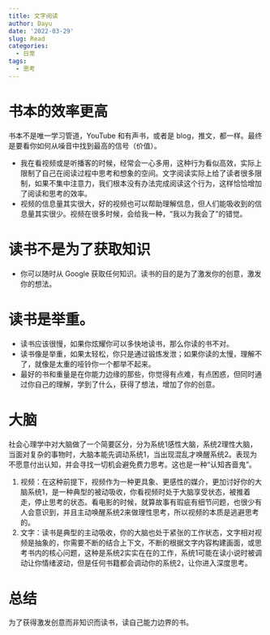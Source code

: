 ```yaml
---
title: 文字阅读
author: Dayu
date: '2022-03-29'
slug: Read
categories:
  - 日常
tags:
  - 思考
---
```

# **书本的效率更高**
书本不是唯一学习管道，YouTube 和有声书，或者是 blog，推文，都一样。最终是要看你如何从噪音中找到最高的信号（价值）。
- 我在看视频或是听播客的时候，经常会一心多用，这种行为看似高效，实际上限制了自己在阅读过程中思考和想象的空间。文字阅读实际上给了读者很多限制，如果不集中注意力，我们根本没有办法完成阅读这个行为，这样恰恰增加了阅读和思考的效率。
- 视频的信息量其实很大，好的视频也可以帮助理解信息，但人们能吸收到的信息量其实很少。视频在很多时候，会给我一种，“我以为我会了”的错觉。
# **读书不是为了获取知识**
- 你可以随时从 Google 获取任何知识。读书的目的是为了激发你的创意，激发你的想法。
# **读书是举重。**
- 读书应该很慢，如果你炫耀你可以多快地读书，那么你读的书不对。
- 读书像是举重，如果太轻松，你只是通过锻炼发泄；如果你读的太慢，理解不了，就像是太重的哑铃你一个都举不起来。
- 最好的书和重量是在你能力边缘的那些，你觉得有点难，有点困惑，但同时通过你自己的理解，学到了什么，获得了想法，增加了你的创意。
# 大脑
社会心理学中对大脑做了一个简要区分，分为系统1感性大脑，系统2理性大脑，当面对复杂的事物时，大脑本能先调动系统1，当出现混乱才唤醒系统2。表现为不愿意付出认知，并会寻找一切机会避免费力思考。这也是一种“认知吝啬鬼”。
1. 视频：在这种前提下，视频作为一种更具象、更感性的媒介，更加讨好你的大脑系统1，是一种典型的被动吸收，你看视频时处于大脑享受状态，被推着走，停止思考的状态。看电影的时候，就算故事有瑕疵有细节问题，也很少有人会意识到，并且主动唤醒系统2来做理性思考，所以视频的本质是逃避思考的。
2. 文字：读书是典型的主动吸收，你的大脑也处于紧张的工作状态，文字相对视频是抽象的，你需要不断的结合上下文，不断的根据文字内容构建画面，或思考书内的核心问题，这种是系统2实实在在的工作，系统1可能在读小说时被调动让你情绪波动，但是任何书籍都会调动你的系统2，让你进入深度思考。

# 总结
为了获得激发创意而非知识而读书，读自己能力边界的书。  


